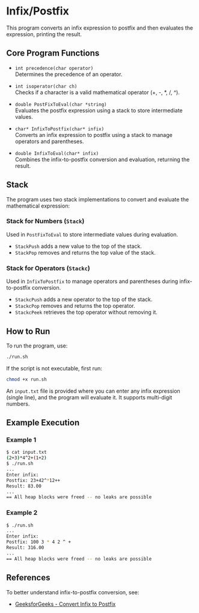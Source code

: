 # Infix/Postfix

This program converts an infix expression to postfix and then evaluates the expression, printing the result.

## Core Program Functions

- `int precedence(char operator)`  
  Determines the precedence of an operator.

- `int isoperator(char ch)`  
  Checks if a character is a valid mathematical operator (+, -, *, /, ^).

- `double PostFixToEval(char *string)`  
  Evaluates the postfix expression using a stack to store intermediate values.

- `char* InfixToPostfix(char* infix)`  
  Converts an infix expression to postfix using a stack to manage operators and parentheses.

- `double InfixToEval(char* infix)`  
  Combines the infix-to-postfix conversion and evaluation, returning the result.

## Stack

The program uses two stack implementations to convert and evaluate the mathematical expression:

### Stack for Numbers (`Stack`)

Used in `PostFixToEval` to store intermediate values during evaluation.

- `StackPush` adds a new value to the top of the stack.  
- `StackPop` removes and returns the top value of the stack.

### Stack for Operators (`Stackc`)

Used in `InfixToPostfix` to manage operators and parentheses during infix-to-postfix conversion.

- `StackcPush` adds a new operator to the top of the stack.  
- `StackcPop` removes and returns the top operator.  
- `StackcPeek` retrieves the top operator without removing it.

## How to Run

To run the program, use:
```sh
./run.sh
```
If the script is not executable, first run:
```sh
chmod +x run.sh
```

An `input.txt` file is provided where you can enter any infix expression (single line), and the program will evaluate it. It supports multi-digit numbers.

## Example Execution

### Example 1
```sh
$ cat input.txt
(2+3)*4^2+(1+2)
$ ./run.sh
...
Enter infix: 
Postfix: 23+42^*12++
Result: 83.00
...
== All heap blocks were freed -- no leaks are possible
```

### Example 2
```sh
$ ./run.sh
...
Enter infix: 
Postfix: 100 3 * 4 2 ^ +
Result: 316.00
...
== All heap blocks were freed -- no leaks are possible
```

## References

To better understand infix-to-postfix conversion, see:  
- [GeeksforGeeks - Convert Infix to Postfix](https://www.geeksforgeeks.org/convert-infix-expression-to-postfix-expression/)